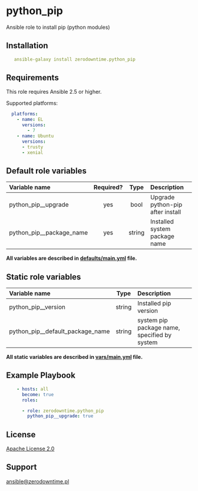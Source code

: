 # python_pip

Ansible role to install pip (python modules)

## Installation

```yaml
   ansible-galaxy install zerodowntime.python_pip
```

## Requirements

This role requires Ansible 2.5 or higher.

Supported platforms:

```yaml
  platforms:
    - name: EL
      versions:
        - 7
    - name: Ubuntu
      versions:
      - trusty
      - xenial
```

## Default role variables

| Variable name            | Required? |  Type  | Description                      |
|:------------------------ |:---------:|:------:|:-------------------------------- |
| python_pip__upgrade      |    yes    |  bool  | Upgrade python-pip after install |
| python_pip__package_name |    yes    | string | Installed system package name    |

**All variables are described in [defaults/main.yml](defaults/main.yml) file.**

## Static role variables

| Variable name                    |  Type  | Description                                  |
|:-------------------------------- |:------:|:-------------------------------------------- |
| python_pip__version              | string | Installed pip version                        |
| python_pip__default_package_name | string | system pip package name, specified by system |

**All static variables are described in [vars/main.yml](vars/main.yml) file.**

## Example Playbook

```yaml
    - hosts: all
      become: true
      roles:

      - role: zerodowntime.python_pip
        python_pip__upgrade: true
```

## License

[Apache License 2.0](LICENSE)

## Support

ansible@zerodowntime.pl
